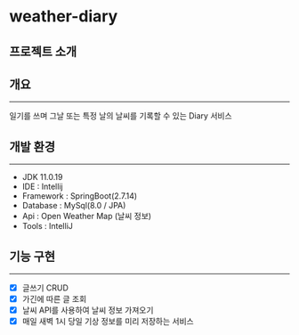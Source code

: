 # weather-diary

## 프로젝트 소개

## 개요

---
일기를 쓰며 그날 또는 특정 날의 날씨를 기록할 수 있는 Diary 서비스

## 개발 환경

---
- JDK 11.0.19
- IDE : Intellij
- Framework : SpringBoot(2.7.14)
- Database : MySql(8.0 / JPA)
- Api : Open Weather Map (날씨 정보)
- Tools : IntelliJ

## 기능 구현

---
- [x] 글쓰기 CRUD
- [x] 가긴에 따른 글 조회
- [x] 날씨 API를 사용하여 날씨 정보 가져오기
- [x] 매일 새벽 1시 당일 기상 정보를 미리 저장하는 서비스
